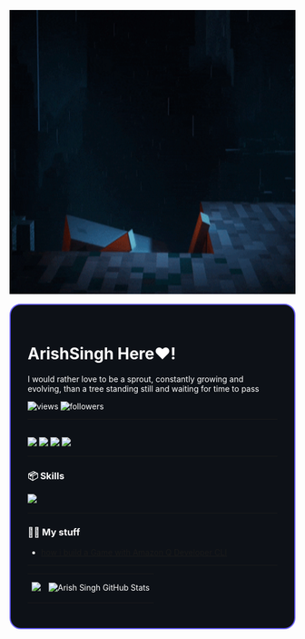 
<p align="center">
  <img src="h.gif" alt="Typing SVG" width="1000px" height ="500px" />
</p>



<div align="left" style="border: 2px solid #6C63FF; border-radius: 20px; padding: 30px; background-color: #0d1117; color: #ffffff;">

<!-- Banner -->
<!-- <img src="https://render.gitanimals.org/farms/yashksaini-coder" width="800" height="250" /> -->

<h1> ArishSingh Here&hearts;</b>!</h1>

<p>
I would rather love to be a sprout, constantly growing and evolving, than a tree standing still and  waiting for time to pass
</p>
<!-- GitHub Profile Views Counter -->
<p align="left">
  <img src="https://komarev.com/ghpvc/?username=Arishsingh&label=Profile+Views&color=0e75b6&style=flat" alt="views" />
  <img src="https://img.shields.io/github/followers/Arishsingh?label=Followers&style=social" alt="followers" />
</p>


---

<p align="left">

  <br>
  <a href="https://dev.to/@yashksaini"><img src="https://skillicons.dev/icons?i=devto" /></a>
  <a href="https://www.linkedin.com/in/yashksaini"><img src="https://skillicons.dev/icons?i=linkedin" /></a>
  <a href="https://x.com/yash_k_saini"><img src="https://skillicons.dev/icons?i=twitter" /></a>
  <a href="https://www.instagram.com/yashksaini.codes/"><img src="https://skillicons.dev/icons?i=instagram" /></a>
</p>

---

### 📦 Skills
<p align="left">
  <img src="https://skillicons.dev/icons?i=java,github,figma,python,html,css,javascript,mysql,mongodb,firebase,bootstrap" />
</p>

---
### 🫶🏻 My stuff
<ul align="left">
  <li><a href="https://dev.to/arishsingh99/amazon-q-developer-cli-2p3h"> how i build a Game with Amazon Q Developer CLI</a></li>
</ul>

---


<table>
  <tr>
    <td>
      <img src="https://github-streak-stats-ruby.vercel.app/?user=Arishsingh&theme=tokyonight&hide_border=true" />
    </td>
    <td>
<p align="center">
  <img src="https://awesome-github-stats.azurewebsites.net/user-stats/Arishsingh?cardType=octocat&theme=tokyonight&preferLogin=false&Border=%23DD272700" alt="Arish Singh GitHub Stats" />
  <br />
</p>
    
  </tr>
</table>

